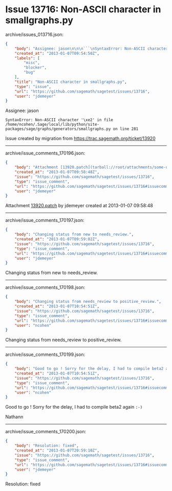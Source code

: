# Issue 13716: Non-ASCII character in smallgraphs.py

archive/issues_013716.json:
```json
{
    "body": "Assignee: jason\n\n\n```\nSyntaxError: Non-ASCII character '\\xe2' in file /home/ncohen/.Sage/local/lib/python/site-packages/sage/graphs/generators/smallgraphs.py on line 281\n```\n\n\nIssue created by migration from https://trac.sagemath.org/ticket/13920\n\n",
    "created_at": "2013-01-07T09:54:50Z",
    "labels": [
        "misc",
        "blocker",
        "bug"
    ],
    "title": "Non-ASCII character in smallgraphs.py",
    "type": "issue",
    "url": "https://github.com/sagemath/sagetest/issues/13716",
    "user": "jdemeyer"
}
```
Assignee: jason


```
SyntaxError: Non-ASCII character '\xe2' in file /home/ncohen/.Sage/local/lib/python/site-packages/sage/graphs/generators/smallgraphs.py on line 281
```


Issue created by migration from https://trac.sagemath.org/ticket/13920





---

archive/issue_comments_170196.json:
```json
{
    "body": "Attachment [13920.patch](tarball://root/attachments/some-uuid/ticket13920/13920.patch) by jdemeyer created at 2013-01-07 09:58:48",
    "created_at": "2013-01-07T09:58:48Z",
    "issue": "https://github.com/sagemath/sagetest/issues/13716",
    "type": "issue_comment",
    "url": "https://github.com/sagemath/sagetest/issues/13716#issuecomment-170196",
    "user": "jdemeyer"
}
```

Attachment [13920.patch](tarball://root/attachments/some-uuid/ticket13920/13920.patch) by jdemeyer created at 2013-01-07 09:58:48



---

archive/issue_comments_170197.json:
```json
{
    "body": "Changing status from new to needs_review.",
    "created_at": "2013-01-07T09:59:02Z",
    "issue": "https://github.com/sagemath/sagetest/issues/13716",
    "type": "issue_comment",
    "url": "https://github.com/sagemath/sagetest/issues/13716#issuecomment-170197",
    "user": "jdemeyer"
}
```

Changing status from new to needs_review.



---

archive/issue_comments_170198.json:
```json
{
    "body": "Changing status from needs_review to positive_review.",
    "created_at": "2013-01-07T10:54:51Z",
    "issue": "https://github.com/sagemath/sagetest/issues/13716",
    "type": "issue_comment",
    "url": "https://github.com/sagemath/sagetest/issues/13716#issuecomment-170198",
    "user": "ncohen"
}
```

Changing status from needs_review to positive_review.



---

archive/issue_comments_170199.json:
```json
{
    "body": "Good to go ! Sorry for the delay, I had to compile beta2 again `:-)`\n\nNathann",
    "created_at": "2013-01-07T10:54:51Z",
    "issue": "https://github.com/sagemath/sagetest/issues/13716",
    "type": "issue_comment",
    "url": "https://github.com/sagemath/sagetest/issues/13716#issuecomment-170199",
    "user": "ncohen"
}
```

Good to go ! Sorry for the delay, I had to compile beta2 again `:-)`

Nathann



---

archive/issue_comments_170200.json:
```json
{
    "body": "Resolution: fixed",
    "created_at": "2013-01-07T20:59:10Z",
    "issue": "https://github.com/sagemath/sagetest/issues/13716",
    "type": "issue_comment",
    "url": "https://github.com/sagemath/sagetest/issues/13716#issuecomment-170200",
    "user": "jdemeyer"
}
```

Resolution: fixed
